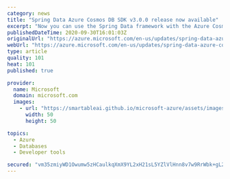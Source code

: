 ```yaml
---
category: news
title: "Spring Data Azure Cosmos DB SDK v3.0.0 release now available"
excerpt: "Now you can use the Spring Data framework with the Azure Cosmos DB Core (SQL) API. "
publishedDateTime: 2020-09-30T16:01:03Z
originalUrl: "https://azure.microsoft.com/en-us/updates/spring-data-azure-cosmos-db-sdk-v300-release-now-available/"
webUrl: "https://azure.microsoft.com/en-us/updates/spring-data-azure-cosmos-db-sdk-v300-release-now-available/"
type: article
quality: 101
heat: 101
published: true

provider:
  name: Microsoft
  domain: microsoft.com
  images:
    - url: "https://smartableai.github.io/microsoft-azure/assets/images/organizations/microsoft.com-50x50.jpg"
      width: 50
      height: 50

topics:
  - Azure
  - Databases
  - Developer tools

secured: "vm35zmiyWD1Owumw5zHCaulkqXmX9YL2xH21sL5YZlVlHnn8v7w9RrWbk+gL2y2LKyxxz5jhaeLgCx5U5mOqAIQR+eo1VdRdjCICmH7yFMzRYiLXlovJyJdreMhMPHuybWtkBgqfajA1HqIlKXxuwa7+vZHxkEl5jNMh3YjTbvJW7cIz/Qn0ZryPPoBo9D+C9PSsQEve+2hLxHYTLfJwm5Jai+Dz63cE2W/rDa4isvqMQNxkmTioehgr8cy3Ht+RASWYBQro7Yu28t+JGi6Z28wm2iMHMY7jZ6pseJ/3E7waRacj43tg2R7iTgOnJoZjmlmJsuL5N21BhaYSfZXar5mcqJ2YeUd7F7zGMN/khpI=;Xu1+h5d4Xk/JOXFLB4kc3A=="
---
```


